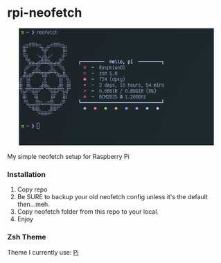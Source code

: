 # rpi-neofetch

<p align="center">
<kbd>
<img src="./img/rpi-neofetch.png" width="450" height="270">
</kbd>
</p>

My simple neofetch setup for Raspberry Pi

### Installation
1. Copy repo
2. Be SURE to backup your old neofetch config unless it's the default then...meh.
3. Copy neofetch folder from this repo to your local.
4. Enjoy

### Zsh Theme
Theme I currently use: [Pi](https://github.com/tobyjamesthomas/pi)
